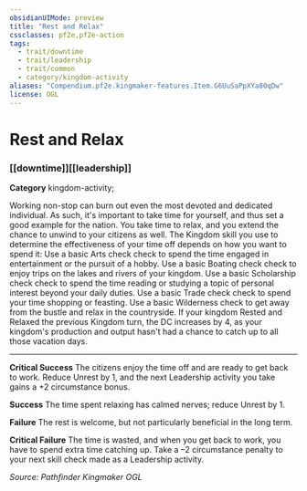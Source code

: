 ```yaml
---
obsidianUIMode: preview
title: "Rest and Relax"
cssclasses: pf2e,pf2e-action
tags:
  - trait/downtime
  - trait/leadership
  - trait/common
  - category/kingdom-activity
aliases: "Compendium.pf2e.kingmaker-features.Item.G6UuSaPpXYa80qDw"
license: OGL
---
```

# Rest and Relax

### [[downtime]][[leadership]]

**Category** kingdom-activity; 




Working non-stop can burn out even the most devoted and dedicated individual. As such, it's important to take time for yourself, and thus set a good example for the nation. You take time to relax, and you extend the chance to unwind to your citizens as well. The Kingdom skill you use to determine the effectiveness of your time off depends on how you want to spend it: Use a basic Arts check check to spend the time engaged in entertainment or the pursuit of a hobby. Use a basic Boating check check to enjoy trips on the lakes and rivers of your kingdom. Use a basic Scholarship check check to spend the time reading or studying a topic of personal interest beyond your daily duties. Use a basic Trade check check to spend your time shopping or feasting. Use a basic Wilderness check to get away from the bustle and relax in the countryside. If your kingdom Rested and Relaxed the previous Kingdom turn, the DC increases by 4, as your kingdom's production and output hasn't had a chance to catch up to all those vacation days.

* * *

**Critical Success** The citizens enjoy the time off and are ready to get back to work. Reduce Unrest by 1, and the next Leadership activity you take gains a +2 circumstance bonus.

**Success** The time spent relaxing has calmed nerves; reduce Unrest by 1.

**Failure** The rest is welcome, but not particularly beneficial in the long term.

**Critical Failure** The time is wasted, and when you get back to work, you have to spend extra time catching up. Take a –2 circumstance penalty to your next skill check made as a Leadership activity.

*Source: Pathfinder Kingmaker*
*OGL*